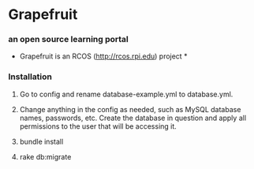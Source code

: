 # Grapefruit
### an open source learning portal

* Grapefruit is an RCOS (http://rcos.rpi.edu) project *

### Installation
1. Go to config and rename database-example.yml to database.yml.

2. Change anything in the config as needed, such as MySQL database names, passwords,
etc. Create the database in question and apply all permissions to the user that will 
be accessing it.

3. bundle install

4. rake db:migrate